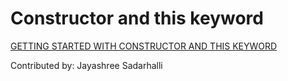 # Constructor and this keyword
[GETTING STARTED WITH CONSTRUCTOR AND THIS KEYWORD](https://drive.google.com/file/d/1ISrQTaY3R7vzf6GVmfmVsIhaCvSIx0UI/view?usp=sharing)


Contributed by: Jayashree Sadarhalli